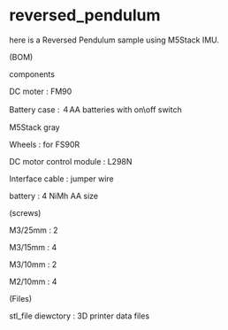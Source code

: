 # reversed_pendulum

here is a Reversed Pendulum sample using M5Stack IMU.

(BOM)

components

DC moter : FM90

Battery case : ４AA batteries with on\off switch

M5Stack gray

Wheels : for FS90R

DC motor control module : L298N

Interface cable : jumper wire

battery : 4 NiMh AA size

(screws)

M3/25mm : 2

M3/15mm : 4

M3/10mm : 2

M2/10mm : 4

(Files)

stl_file diewctory : 3D printer data files

